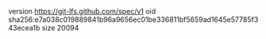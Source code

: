 version https://git-lfs.github.com/spec/v1
oid sha256:e7a038c019889841b96a9656ec01be336811bf5659ad1645e57785f343ecea1b
size 20094
